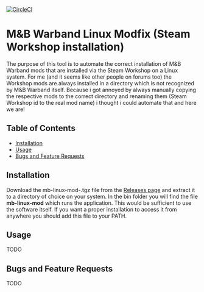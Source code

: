 [![CircleCI](https://circleci.com/gh/FHolzStein/mb-linux-mod.svg?style=svg)](https://circleci.com/gh/FHolzStein/mb-linux-mod)

# M&B Warband Linux Modfix (Steam Workshop installation)
The purpose of this tool is to automate the correct installation of M&B Warband mods that are installed via the Steam Workshop on a Linux system. For me (and it seems like other people on forums too) the Workshop mods are always installed in a directory which is not recognized by M&B Warband itself. Because i got annoyed by always manually copying the respective mods to the correct directory and renaming them (Steam Workshop id to the real mod name) i thought i could automate that and here we are!

## Table of Contents
* [Installation](https://www.github.com/FHolzStein/mb-linux-mod#installation)
* [Usage](https://www.github.com/FHolzStein/mb-linux-mod#usage)
* [Bugs and Feature Requests](https://github.com/FHolzStein/mb-linux-mod#bugs-and-feature-requests)

## Installation
Download the mb-linux-mod-<version>.tgz file from the [Releases page](https://github.com/FHolzStein/mb-linux-mod/releases) and extract it to a directory of choice on your system. In the bin folder you will find the file **mb-linux-mod** which runs the application. This would be sufficient to use the software itself. If you want a proper installation to access it from anywhere you should add this file to your PATH.

## Usage
TODO

## Bugs and Feature Requests
TODO
